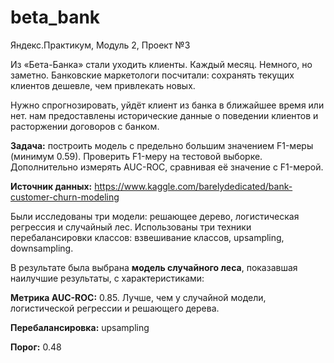 # beta_bank
Яндекс.Практикум, Модуль 2, Проект №3

Из «Бета-Банка» стали уходить клиенты. Каждый месяц. Немного, но заметно. Банковские маркетологи посчитали: сохранять текущих клиентов дешевле, чем привлекать новых.

Нужно спрогнозировать, уйдёт клиент из банка в ближайшее время или нет. нам предоставлены исторические данные о поведении клиентов и расторжении договоров с банком.

**Задача:** построить модель с предельно большим значением F1-меры (минимум 0.59). Проверить F1-меру на тестовой выборке. Дополнительно измерять AUC-ROC, сравнивая её значение с F1-мерой.

**Источник данных:** https://www.kaggle.com/barelydedicated/bank-customer-churn-modeling

Были исследованы три модели: решающее дерево, логистическая регрессия и случайный лес. Использованы три техники перебалансировки классов: взвешивание классов, upsampling, downsampling.

В результате была выбрана **модель случайного леса**, показавшая наилучшие результаты, с характеристиками:

**Метрика AUC-ROC:** 0.85. Лучше, чем у случайной модели, логистической регрессии и решающего дерева.

**Перебалансировка:** upsampling

**Порог:** 0.48
